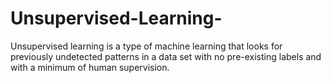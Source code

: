 # Unsupervised-Learning-
Unsupervised learning is a type of machine learning that looks for previously undetected patterns in a data set with no pre-existing labels and with a minimum of human supervision.
